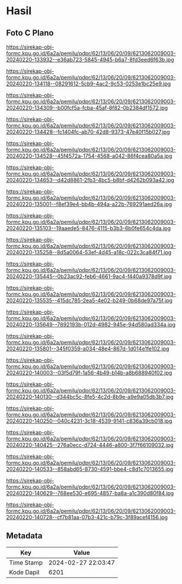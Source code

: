 # Hasil

## Foto C Plano

https://sirekap-obj-formc.kpu.go.id/6a2a/pemilu/pdpr/62/13/06/20/09/6213062009003-20240220-133932--e36ab723-5845-4945-b6a7-8fd3eed6f63b.jpg

https://sirekap-obj-formc.kpu.go.id/6a2a/pemilu/pdpr/62/13/06/20/09/6213062009003-20240220-134118--08291612-5cb9-4ac2-9c53-0253e1bc25e9.jpg

https://sirekap-obj-formc.kpu.go.id/6a2a/pemilu/pdpr/62/13/06/20/09/6213062009003-20240220-134309--b00fcf5a-fcba-45af-8f82-0b2384df1572.jpg

https://sirekap-obj-formc.kpu.go.id/6a2a/pemilu/pdpr/62/13/06/20/09/6213062009003-20240220-134428--fc1404fc-ab70-42d8-9373-47e40f15b027.jpg

https://sirekap-obj-formc.kpu.go.id/6a2a/pemilu/pdpr/62/13/06/20/09/6213062009003-20240220-134528--45f4572a-1754-4568-a042-86f4cea80a5a.jpg

https://sirekap-obj-formc.kpu.go.id/6a2a/pemilu/pdpr/62/13/06/20/09/6213062009003-20240220-134653--d42d8861-2fb3-4bc5-b8bf-d4262b093a42.jpg

https://sirekap-obj-formc.kpu.go.id/6a2a/pemilu/pdpr/62/13/06/20/09/6213062009003-20240220-135001--f8ef39e4-bb4b-494a-a22b-769291aed26a.jpg

https://sirekap-obj-formc.kpu.go.id/6a2a/pemilu/pdpr/62/13/06/20/09/6213062009003-20240220-135103--19aaede5-8476-4115-b3b3-6b0fe654c4da.jpg

https://sirekap-obj-formc.kpu.go.id/6a2a/pemilu/pdpr/62/13/06/20/09/6213062009003-20240220-135258--8d5a0064-53ef-4d45-a18c-022c3ca84f71.jpg

https://sirekap-obj-formc.kpu.go.id/6a2a/pemilu/pdpr/62/13/06/20/09/6213062009003-20240220-135445--0b23ac92-feb6-4661-9ac4-f440a9378d9f.jpg

https://sirekap-obj-formc.kpu.go.id/6a2a/pemilu/pdpr/62/13/06/20/09/6213062009003-20240220-135535--415dc785-2ea5-4e02-b249-0b68de97a75f.jpg

https://sirekap-obj-formc.kpu.go.id/6a2a/pemilu/pdpr/62/13/06/20/09/6213062009003-20240220-135649--7892193b-012d-4982-945e-94d580ad334a.jpg

https://sirekap-obj-formc.kpu.go.id/6a2a/pemilu/pdpr/62/13/06/20/09/6213062009003-20240220-135801--345f0359-a034-48e4-867d-1d014e1fe102.jpg

https://sirekap-obj-formc.kpu.go.id/6a2a/pemilu/pdpr/62/13/06/20/09/6213062009003-20240220-140003--03f5d79f-1a56-4b49-b14b-a8b688940f02.jpg

https://sirekap-obj-formc.kpu.go.id/6a2a/pemilu/pdpr/62/13/06/20/09/6213062009003-20240220-140130--d344bc5c-8fe5-4c2d-8b9e-a9e9a05db3b7.jpg

https://sirekap-obj-formc.kpu.go.id/6a2a/pemilu/pdpr/62/13/06/20/09/6213062009003-20240220-140250--040c4231-3c18-4539-9141-c836a39cb018.jpg

https://sirekap-obj-formc.kpu.go.id/6a2a/pemilu/pdpr/62/13/06/20/09/6213062009003-20240220-140425--276a0ecc-d724-4446-a800-3f7f66109032.jpg

https://sirekap-obj-formc.kpu.go.id/6a2a/pemilu/pdpr/62/13/06/20/09/6213062009003-20240220-140533--858abd65-8730-4591-bbe4-c8d1c7013655.jpg

https://sirekap-obj-formc.kpu.go.id/6a2a/pemilu/pdpr/62/13/06/20/09/6213062009003-20240220-140629--768ee530-e695-4857-ba8a-a1c390d80f84.jpg

https://sirekap-obj-formc.kpu.go.id/6a2a/pemilu/pdpr/62/13/06/20/09/6213062009003-20240220-140728--cf7b81aa-07b3-421c-b79c-3f89acef4156.jpg


## Metadata

| Key        | Value               |
| ---------- | ------------------- |
| Time Stamp | 2024-02-27 22:03:47 |
| Kode Dapil | 6201                |



